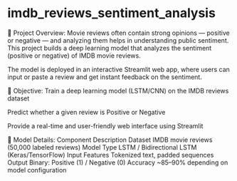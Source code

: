 # imdb_reviews_sentiment_analysis
📌 Project Overview:
Movie reviews often contain strong opinions — positive or negative — and analyzing them helps in understanding public sentiment. This project builds a deep learning model that analyzes the sentiment (positive or negative) of IMDB movie reviews.

The model is deployed in an interactive Streamlit web app, where users can input or paste a review and get instant feedback on the sentiment.

🎯 Objective:
Train a deep learning model (LSTM/CNN) on the IMDB reviews dataset

Predict whether a given review is Positive or Negative

Provide a real-time and user-friendly web interface using Streamlit

🧠 Model Details:
Component	Description
Dataset	IMDB movie reviews (50,000 labeled reviews)
Model Type	LSTM / Bidirectional LSTM (Keras/TensorFlow)
Input Features	Tokenized text, padded sequences
Output	Binary: Positive (1) / Negative (0)
Accuracy	~85–90% depending on model configuration
